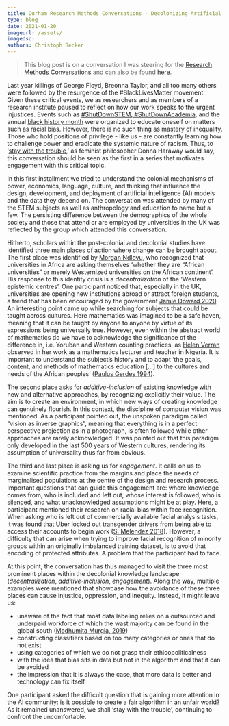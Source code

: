 ```yaml
---
title: Durham Research Methods Conversations - Decolonizing Artificial Intelligence
type: blog
date: 2021-01-20
imageurl: /assets/
imagedsc:    
authors: Christoph Becker
---
```


> This blog post is on a conversation I was steering for the [Research Methods Conversations](https://duracuk-lb01-production.terminalfour.net/research/institutes-and-centres/research-methods/) and can also be found [here](https://researchmethodsconversations.blogspot.com/2021/01/decolonizing-artificial-intelligence.html).

Last year killings of George Floyd, Breonna Taylor, and all too many others were followed by the resurgence of the #BlackLivesMatter movement. Given these critical events, we as researchers and as members of a research institute paused to reflect on how our work speaks to the urgent injustices. Events such as  [#ShutDownSTEM, #ShutDownAcademia](https://www.shutdownstem.com/), and the annual  [black history month](https://www.dur.ac.uk/equality.diversity/blackhistorymonth18/)  were organized to educate oneself on matters such as racial bias. However, there is no such thing as mastery of inequality. Those who hold positions of privilege - like us - are constantly learning how to challenge power and eradicate the systemic nature of racism. Thus, to ‘[stay with the trouble](https://read.dukeupress.edu/books/book/27/Staying-with-the-TroubleMaking-Kin-in-the),’ as feminist philosopher Donna Haraway would say, this conversation should be seen as the first in a series that motivates engagement with this critical topic.

In this first installment we tried to understand the colonial mechanisms of power, economics, language, culture, and thinking that influence the design, development, and deployment of artificial intelligence (AI) models and the data they depend on. The conversation was attended by many of the STEM subjects as well as anthropology and education to name but a few. The persisting difference between the demographics of the whole society and those that attend or are employed by universities in the UK was reflected by the group which attended this conversation.

Hitherto, scholars within the post-colonial and decolonial studies have identified three main places of action where change can be brought about. The first place was identified by  [Morgan Ndlovu](https://escholarship.org/uc/item/7xf4w6v7), who recognized that universities in Africa are asking themselves ‘whether they are “African universities” or merely Westernized universities on the African continent’. His response to this identity crisis is a  _decentralization_  of the ‘Western epistemic centres’. One participant noticed that, especially in the UK, universities are opening new institutions abroad or attract foreign students, a trend that has been encouraged by the government  [Jamie Doward 2020](https://www.theguardian.com/education/2020/apr/11/stop-spending-millions-on-for-profit-schools-abroad-campaigners-tell-uk). An interesting point came up while searching for subjects that could be taught across cultures. Here mathematics was imagined to be a safe haven, meaning that it can be taught by anyone to anyone by virtue of its expressions being universally true. However, even within the abstract world of mathematics do we have to acknowledge the significance of the difference in, i.e. Yoruban and Western counting practices, as  [Helen Verran](https://press.uchicago.edu/ucp/books/book/chicago/S/bo3631540.html)  observed in her work as a mathematics lecturer and teacher in Nigeria. It is important to understand the subject’s history and to adapt ‘the goals, content, and methods of mathematics education […] to the cultures and needs of the African peoples’ ([Paulus Gerdes 1994](https://www.sciencedirect.com/science/article/pii/S0315086084710299)).

The second place asks for  _additive-inclusion_  of existing knowledge with new and alternative approaches, by recognizing explicitly their value. The aim is to create an environment, in which new ways of creating knowledge can genuinely flourish. In this context, the discipline of computer vision was mentioned. As a participant pointed out, the unspoken paradigm called “vision as inverse graphics”, meaning that everything is in a perfect perspective projection as in a photograph, is often followed while other approaches are rarely acknowledged. It was pointed out that this paradigm only developed in the last 500 years of Western cultures, rendering its assumption of universality thus far from obvious.

The third and last place is asking us for  _engagement_. It calls on us to examine scientific practice from the margins and place the needs of marginalised populations at the centre of the design and research process. Important questions that can guide this engagement are: where knowledge comes from, who is included and left out, whose interest is followed, who is silenced, and what unacknowledged assumptions might be at play. Here, a participant mentioned their research on racial bias within face recognition. When asking who is left out of commercially available facial analysis tasks, it was found that Uber locked out transgender drivers from being able to access their accounts to begin work ([S. Melendez 2018](https://www.fastcompany.com/90216258/uber-face-recognition-tool-has-locked-out-some-transgender-drivers)). However, a difficulty that can arise when trying to improve facial recognition of minority groups within an originally imbalanced training dataset, is to avoid that encoding of protected attributes. A problem that the participant had to face.

At this point, the conversation has thus managed to visit the three most prominent places within the decolonial knowledge landscape (_decentralization_,  _additive-inclusion_,  _engagement_). Along the way, multiple examples were mentioned that showcase how the avoidance of these three places can cause injustice, oppression, and inequity. Instead, it might leave us:

-   unaware of the fact that most data labeling relies on a outsourced and underpaid workforce of which the wast majority can be found in the global south ([Madhumita Murgia, 2019](https://www.ft.com/content/56dde36c-aa40-11e9-984c-fac8325aaa04))
-   constructing classifiers based on too many categories or ones that do not exist
-   using categories of which we do not grasp their ethicopoliticalness
-   with the idea that bias sits in data but not in the algorithm and that it can be avoided
-   the impression that it is always the case, that more data is better and technology can fix itself

One participant asked the difficult question that is gaining more attention in the AI community: is it possible to create a fair algorithm in an unfair world? As it remained unanswered, we shall ‘stay with the trouble’, continuing to confront the uncomfortable.

